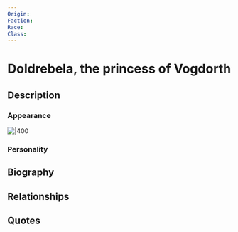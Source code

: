 ```yaml
---
Origin: 
Faction: 
Race: 
Class:
---
```

# Doldrebela, the princess of Vogdorth
## Description

### Appearance
![|400](https://lh7-us.googleusercontent.com/-NYKwSLChsWeo4qD1bLMBdHpR3j2tlvmzYczyENbpM6WWiH4MStfLODBwRSPY5EmwwHPTNh_lTF8hG_6KKfuIiWePi5L4Rt2x4j9fTN0DzbTuFrQIwvIsCg3gfs4zobakVfpN91rX9psmt8QMEF3IjE)
### Personality
## Biography
## Relationships

## Quotes